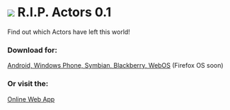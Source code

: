 ![](//raw.github.com/KapJep/RIP/master/icon.png) R.I.P. Actors 0.1
===
Find out which Actors have left this world!

### Download for:
[Android, Windows Phone, Symbian, Blackberry, WebOS](https://build.phonegap.com/apps/683962/share) (Firefox OS soon)

### Or visit the:
[Online Web App](http://kapjep.github.io/RIP/)